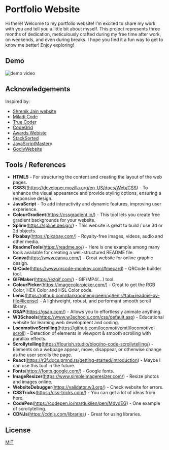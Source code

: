 # Portfolio Website

Hi there! Welcome to my portfolio website! I’m excited to share my work with you and tell you a little bit about myself. This project represents three months of dedication, meticulously crafted during my free time after work, on weekends, and even during breaks. I hope you find it a fun way to get to know me better! Enjoy exploring!


## Demo

![demo video](./screenshot/website.gif)


## Acknowledgements

Inspired by: 
- [Shrenik Jain website](https://shrenik-jain.github.io/index.html)
- [Miladi Code](https://www.youtube.com/@miladi-code)
- [True Coder](https://www.youtube.com/@TrueCoder)
- [CodeGrid](https://www.youtube.com/@codegrid)
- [Awards Webiste](https://www.awwwards.com/websites/)
- [StackSorted](https://stacksorted.com/scroll-effects)
- [JavaScriptMastery](https://www.youtube.com/@javascriptmastery)
- [GodlyWebsite](https://godly.website/)


## Tools / References

- **HTML5** - For structuring the content and creating the layout of the web pages.
- **CSS3**((https://developer.mozilla.org/en-US/docs/Web/CSS) - To enhance the visual appearance and provide styling options, ensuring a responsive design.
- **JavaScript** - To add interactivity and dynamic features, improving user experience.
- **ColourGradient**(https://cssgradient.io/) - This tool lets you create free gradient backgrounds for your website.
- **Spline**(https://spline.design/) - This website is great to build / use 3d or 2d objects.
- **Pixabay**(https://pixabay.com/) - Royalty-free images, videos, audio and other media.
- **ReadmeTools**(https://readme.so/) - Here is one example among many tools available for creating a well-structured README file.
- **Canva**(https://www.canva.com/) - Great website for online graphic design.
- **QrCode**(https://www.qrcode-monkey.com/#mecard) - QRCode builder tool.
- **GIFMaker**(https://ezgif.com/) - GIF/MP4(...) tool.
- **ColourPicker**(https://imagecolorpicker.com/) - Great to get the RGB Color, HEX Color and HSL Color code.
- **Lenis**(https://github.com/darkroomengineering/lenis?tab=readme-ov-file#license) - A lightweight, robust, and performant smooth scroll library.
- **GSAP**(https://gsap.com/) - Allows you to effortlessly animate anything.
- **W3Schools**(https://www.w3schools.com/css/default.asp) - Educational website for learning web development and coding.
- **LocomotiveScrolling**(https://github.com/locomotivemtl/locomotive-scroll) - Detection of elements in viewport & smooth scrolling with parallax effects.
- **Scrollytelling**(https://flourish.studio/blog/no-code-scrollytelling/) - Elements on a webpage appear, move, disappear, or otherwise change as the user scrolls the page.
- **React**(https://r3f.docs.pmnd.rs/getting-started/introduction) - Maybe I can use this tool in the future.
- **Fonts**(https://fonts.google.com/) - Google fonts.
- **ImageResizer**(https://www.simpleimageresizer.com/) - Resize photos and images online.
- **WebsiteDebugger**(https://validator.w3.org/) - Check website for errors.
- **CSSTricks**(https://css-tricks.com/) - You can get a lot of ideas from here.
- **CodePen**(https://codepen.io/marduklien/pen/MdvdEG) - One example of scrollytelling.
- **CDNJs**(https://cdnjs.com/libraries) - Great for using libraries.


## License

[MIT](https://choosealicense.com/licenses/mit/)
